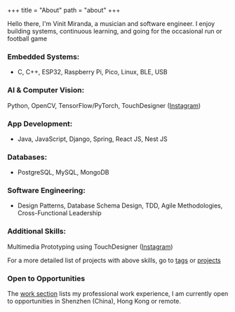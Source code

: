 +++
title = "About"
path = "about"
+++

Hello there, I'm Vinit Miranda, a musician and software engineer. I enjoy building systems, continuous learning, and going for the occasional run or football game

### Embedded Systems: 
- C, C++, ESP32, Raspberry Pi, Pico, Linux, BLE, USB
### AI & Computer Vision: 
Python, OpenCV, TensorFlow/PyTorch, TouchDesigner ([Instagram](https://instagram.com/vmrnd_))
### App Development: 
- Java, JavaScript, Django, Spring, React JS, Nest JS
### Databases: 
- PostgreSQL, MySQL, MongoDB
### Software Engineering: 
- Design Patterns, Database Schema Design, TDD, Agile Methodologies, Cross-Functional Leadership
### Additional Skills: 
Multimedia Prototyping using TouchDesigner ([Instagram](https://instagram.com/vmrnd_))

For a more detailed list of projects with above skills, go to [tags](/tags/) or [projects](/projects/)

### Open to Opportunities

The [work section](/work/) lists my professional work experience, I am currently open to opportunities in Shenzhen (China), Hong Kong or remote.